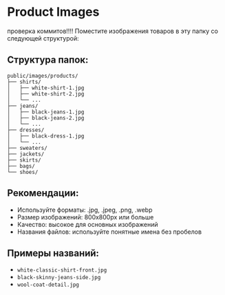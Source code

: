 # Product Images
проверка коммитов!!!!
Поместите изображения товаров в эту папку со следующей структурой:

## Структура папок:
```
public/images/products/
├── shirts/
│   ├── white-shirt-1.jpg
│   ├── white-shirt-2.jpg
│   └── ...
├── jeans/
│   ├── black-jeans-1.jpg
│   ├── black-jeans-2.jpg
│   └── ...
├── dresses/
│   ├── black-dress-1.jpg
│   └── ...
├── sweaters/
├── jackets/
├── skirts/
├── bags/
└── shoes/
```

## Рекомендации:
- Используйте форматы: .jpg, .jpeg, .png, .webp
- Размер изображений: 800x800px или больше
- Качество: высокое для основных изображений
- Названия файлов: используйте понятные имена без пробелов

## Примеры названий:
- `white-classic-shirt-front.jpg`
- `black-skinny-jeans-side.jpg`
- `wool-coat-detail.jpg`